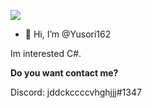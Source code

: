 ![](https://komarev.com/ghpvc/?username=Yusori162)

- 👋 Hi, I’m @Yusori162

Im interested C#.


**Do you want contact me?**

Discord: jddckccccvhghjjj#1347

